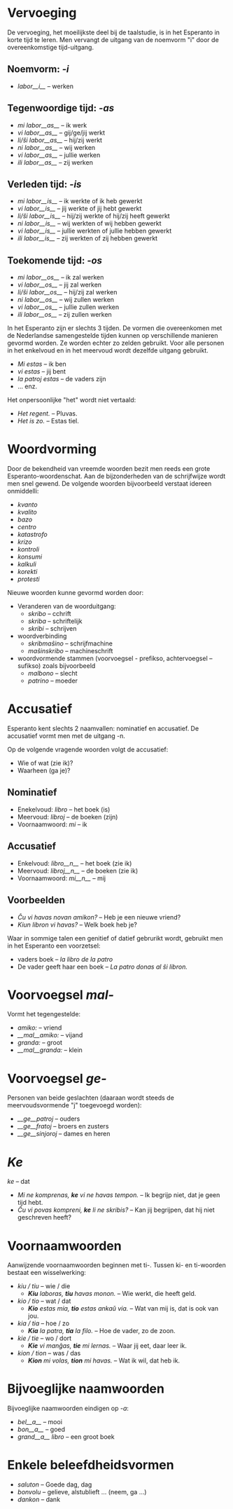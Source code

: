 # Vervoeging

De vervoeging, het moeilijkste deel bij de taalstudie, is in het Esperanto in korte tijd te leren. Men vervangt de uitgang van de noemvorm "i" door de overeenkomstige tijd-uitgang.

## Noemvorm: *-i*
  
- *labor__i__*          – werken

## Tegenwoordige tijd: *-as*

- *mi labor__as__*      – ik werk
- *vi labor__as__*      – gij/ge/jij werkt
- *li/ŝi labor__as__*   – hij/zij werkt
- *ni labor__as__*      – wij werken
- *vi labor__as__*      – jullie werken
- *ili labor__as__*     – zij werken

## Verleden tijd: *-is*

- *mi labor__is__*      – ik werkte of ik heb gewerkt
- *vi labor__is__*      – jij werkte of jij hebt gewerkt
- *li/ŝi labor__is__*   – hij/zij werkte of hij/zij heeft gewerkt
- *ni labor__is__*      – wij werkten of wij hebben gewerkt
- *vi labor__is__*      – jullie werkten of jullie hebben gewerkt
- *ili labor__is__*     – zij werkten of zij hebben gewerkt

## Toekomende tijd: *-os*

- *mi labor__os__*      – ik zal werken
- *vi labor__os__*      – jij zal werken
- *li/ŝi labor__os__*   – hij/zij zal werken
- *ni labor__os__*      – wij zullen werken
- *vi labor__os__*      – jullie zullen werken
- *ili labor__os__*     – zij zullen werken

In het Esperanto zijn er slechts 3 tijden. De vormen die overeenkomen met de Nederlandse samengestelde tijden kunnen op verschillende manieren gevormd worden. Ze worden echter zo zelden gebruikt. Voor alle personen in het enkelvoud en in het meervoud wordt dezelfde uitgang gebruikt.

- *Mi estas*        – ik ben
- *vi estas*        – jij bent
- *la patroj estas* – de vaders zijn 
- … enz.

Het onpersoonlijke "het" wordt niet vertaald: 
  
- *Het regent.*  – Pluvas. 
- *Het is zo.*  – Estas tiel.


# Woordvorming

Door de bekendheid van vreemde woorden bezit men reeds een grote Esperanto-woordenschat. Aan de bijzonderheden van de schrijfwijze wordt men snel gewend. De volgende woorden bijvoorbeeld verstaat idereen onmiddelli: 

 - *kvanto*
 - *kvalito*
 - *bazo*
 - *centro*
 - *katastrofo*
 - *krizo*
 - *kontroli*
 - *konsumi*
 - *kalkuli*
 - *korekti*
 - *protesti*

Nieuwe woorden kunne gevormd worden door:

- Veranderen van de woorduitgang:
    - *skribo* – cchrift
    - *skriba* – schriftelijk
    - *skribi* – schrijven
- woordverbinding
    - *skribmaŝino* – schrijfmachine
    - *maŝinskribo* – machineschrift
- woordvormende stammen (voorvoegsel - prefikso, achtervoegsel – sufikso) zoals bijvoorbeeld
    - *malbono* – slecht
    - *patrino* – moeder
 

# Accusatief

Esperanto kent slechts 2 naamvallen: nominatief en accusatief. De accusatief vormt men met de uitgang -n.

Op de volgende vragende woorden volgt de accusatief: 

- Wie of wat (zie ik)? 
- Waarheen (ga je)?

## Nominatief

- Enekelvoud:       	*libro*        – het boek (is)
- Meervoud:      	    *libroj*       – de boeken (zijn)
- Voornaamwoord:     	*mi*           – ik

## Accusatief

- Enkelvoud:         	*libro__n__*   – het boek (zie ik)
- Meervoud:      	    *libroj__n__*  – de boeken (zie ik)
- Voornaamwoord:     	*mi__n__*      – mij

## Voorbeelden

- *Ĉu vi havas novan amikon?* – Heb je een nieuwe vriend?
- *Kiun libron vi havas?*     – Welk boek heb je?

Waar in sommige talen een genitief of datief gebrurikt wordt, gebruikt men in het Esperanto een voorzetsel: 
  
- vaders boek         – *la libro de la patro*
- De vader geeft haar een boek – *La patro donas al ŝi libron.*


# Voorvoegsel *mal-*

Vormt het tegengestelde:	

- *amiko:*         – vriend
- *__mal__amiko:*  – vijand
- *granda:*        – groot
- *__mal__granda:* – klein
 

# Voorvoegsel *ge-*

Personen van beide geslachten (daaraan wordt steeds de meervoudsvormende "j" toegevoegd worden):

- *__ge__patroj*   – ouders
- *__ge__fratoj*   – broers en zusters
- *__ge__sinjoroj* – dames en heren

 
# *Ke*

*ke* – dat

- *Mi ne komprenas, __ke__ vi ne havas tempon.* – Ik begrijp niet, dat je geen tijd hebt.
- *Ĉu vi povas kompreni, __ke__ li ne skribis?* – Kan jij begrijpen, dat hij niet geschreven heeft?


# Voornaamwoorden

Aanwijzende voornaamwoorden beginnen met ti-. Tussen ki- en ti-woorden bestaat een wisselwerking:

- *kiu / tiu*  – wie / die
    - *__Kiu__ laboras, __tiu__ havas monon.*  – Wie werkt, die heeft geld.
- *kio / tio*  – wat / dat
    - *__Kio__ estas mia, __tio__ estas ankaŭ via.*  – Wat van mij is, dat is ook van jou.
- *kia / tia*  – hoe / zo
    - *__Kia__ la patra, __tia__ la filo.*  – Hoe de vader, zo de zoon.
- *kie / tie*  – wo / dort
    - *__Kie__ vi manĝas, __tie__ mi lernas.*  – Waar jij eet, daar leer ik.
- *kion / tion*  – was / das
    - *__Kion__ mi volas, __tion__ mi havas.*  – Wat ik wil, dat heb ik.


# Bijvoeglijke naamwoorden

Bijvoeglijke naamwoorden eindigen op *-a*:

- *bel__a__*         – mooi
- *bon__a__*         – goed
- *grand__a__ libro* – een groot boek


# Enkele beleefdheidsvormen

- *saluton* – Goede dag, dag
- *bonvolu* – gelieve, alstublieft … (neem, ga …)
- *dankon*  – dank

